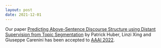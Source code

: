 ```yaml
---
layout: post
date: 2021-12-01
---
```


Our paper [Predicting Above-Sentence Discourse Structure using Distant Supervision from Topic Segmentation](https://arxiv.org/pdf/2112.06196.pdf) 
by Patrick Huber, Linzi Xing and Giuseppe Carenini has been accepted to [AAAI 2022](https://aaai.org/Conferences/AAAI-22/).
